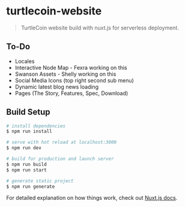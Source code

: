 # turtlecoin-website

> TurtleCoin website build with nuxt.js for serverless deployment.

## To-Do
- Locales
- Interactive Node Map - Fexra working on this
- Swanson Assets - Shelly working on this
- Social Media Icons (top right second sub menu)
- Dynamic latest blog news loading
- Pages (The Story, Features, Spec, Download)

## Build Setup

``` bash
# install dependencies
$ npm run install

# serve with hot reload at localhost:3000
$ npm run dev

# build for production and launch server
$ npm run build
$ npm run start

# generate static project
$ npm run generate
```

For detailed explanation on how things work, check out [Nuxt.js docs](https://nuxtjs.org).
